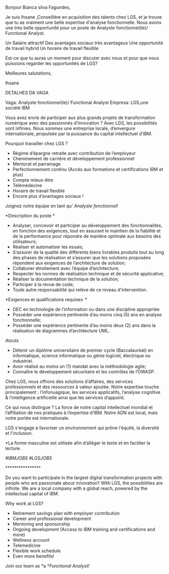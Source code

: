 Bonjour Bianca silva Fagundes,

Je suis Ihsane ,Conseillère en acquisition des talents chez LGS, et je trouve que tu as vraiment une belle expertise d'analyse fonctionnelle. Nous avons une très belle opportunité pour un poste de Analyste fonctionnel(le)/ Functional Analyst.

Un Salaire attractif
Des avantages sociaux très avantageux
Une opportunité de travail hybrid
Un horaire de travail flexible


Est-ce que tu auras un moment pour discuter avec nous et pour que nous puissions regarder les opportunités de LGS?

Meilleures salutations,

Ihsane

DETALHES DA VAGA

Vaga: Analyste fonctionnel(le)/ Functional Analyst
Empresa: LGS,une société IBM

Vous avez envie de participer aux plus grands projets de transformation numérique avec des passionnés d’innovation ? Avec LGS, les possibilités sont infinies. Nous sommes une entreprise locale, d’envergure internationale, propulsée par la puissance du capital intellectuel d’IBM.



Pourquoi travailler chez LGS ?



* Régime d’épargne retraite avec contribution de l’employeur
* Cheminement de carrière et développement professionnel
* Mentorat et parrainage
* Perfectionnement continu (Accès aux formations et certifications IBM et plus)
* Compte mieux-être
* Télémédecine
* Horaire de travail flexible
* Encore plus d’avantages sociaux !




Joignez notre équipe en tant qu’ *Analyste fonctionnel!*



*Description du poste *

* Analyser, concevoir et participer au développement des fonctionnalités, en fonction des exigences, tout en assurant le maintien de la fiabilité et de la performance pour répondre de manière optimale aux besoins des utilisateurs;
* Réaliser et automatiser les essais;
* S’assurer de la qualité des différents biens livrables produits tout au long des phases de réalisation et s’assurer que les solutions proposées répondent aux exigences de l’architecture de solution;
* Collaborer étroitement avec l’équipe d’architecture;
* Respecter les normes de réalisation technique et de sécurité applicative;
* Réaliser la documentation technique de la solution;
* Participer à la revue de code;
* Toute autre responsabilité qui relève de ce niveau d’intervention.




*Exigences et qualifications requises  *

* DEC en technologie de l’information ou dans une discipline appropriée
* Posséder une expérience pertinente d’au moins cinq (5) ans en analyse fonctionnelle;
* Posséder une expérience pertinente d’au moins deux (2) ans dans la réalisation de diagrammes d’architecture UML.


*Atouts*

* Détenir un diplôme universitaire de premier cycle (Baccalauréat) en informatique, science informatique ou génie logiciel, électrique ou industriel.
* Avoir réalisé au moins un (1) mandat avec la méthodologie agile;
* Connaître le développement sécuritaire et les contrôles de l’OWASP.




Chez LGS, nous offrons des solutions d’affaires, des services professionnels et des ressources à valeur ajoutée. Notre expertise touche principalement : l’infonuagique, les services applicatifs, l’analyse cognitive & l’intelligence artificielle ainsi que les services d’appoint.

Ce qui nous distingue ? La force de notre capital intellectuel mondial et l’affiliation de nos pratiques à l’expertise d’IBM. Notre ADN est local, mais notre portée est internationale.



LGS s'engage à favoriser un environnement qui prône l'équité, la diversité et l'inclusion.



\*La forme masculine est utilisée afin d’alléger le texte et en faciliter la lecture.



*#IBMJOBS #LGSJOBS*




\*\*\*\*\*\*\*\*\*\*\*\*\*\*\*\*

Do you want to participate in the largest digital transformation projects with people who are passionate about innovation? With LGS, the possibilities are infinite. We are a local company with a global reach, powered by the intellectual capital of IBM.



Why work at LGS?



* Retirement savings plan with employer contribution
* Career and professional development
* Mentoring and sponsorship
* Ongoing development (Access to IBM training and certifications and more)
* Wellness account
* Telemedicine
* Flexible work schedule
* Even more benefits!


Join our team as *a **Functional Analyst!*

